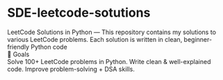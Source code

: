 # SDE-leetcode-sotutions
LeetCode Solutions in Python — This repository contains my solutions to various LeetCode problems. Each solution is written in clean, beginner-friendly Python code
<br>
🎯 Goals
<br>
Solve 100+ LeetCode problems in Python.
Write clean & well-explained code.
Improve problem-solving + DSA skills.
